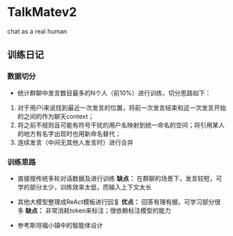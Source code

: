 # TalkMatev2

chat as a real human

## 训练日记

### 数据切分

* 统计群聊中发言数目最多的N个人（前10%）进行训练，切分思路如下：
1. 对于用户i来说找到最近一次发言的位置，将前一次发言结束和这一次发言开始的之间的作为聊天context；
2. 将之前不规则且可能有符号干扰的用户名映射到统一命名的空间；将引用某人的地方有名字出现时也用新命名替代；
3. 连续发言（中间无其他人发言时）进行合并

### 训练思路

* 直接按传统多轮对话数据及进行训练
**缺点：** 在群聊的场景下，发言较短，可学的部分太少，训练效率太低，而输入上下文太长

* 其他大模型整理成ReAct模板进行回复
**优点：** 回答有理有据，可学习部分很多
**缺点：** 非常消耗token来标注；很依赖标注模型的能力

* 参考斯坦福小镇中的智能体设计

